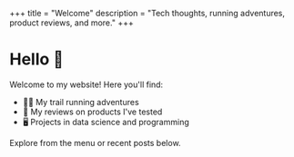 +++
title = "Welcome"
description = "Tech thoughts, running adventures, product reviews, and more."
+++

# Hello 👋

Welcome to my website! Here you'll find:

- 🏃‍♂️ My trail running adventures
- 💭 My reviews on products I've tested
- 🖥️ Projects in data science and programming

Explore from the menu or recent posts below.
